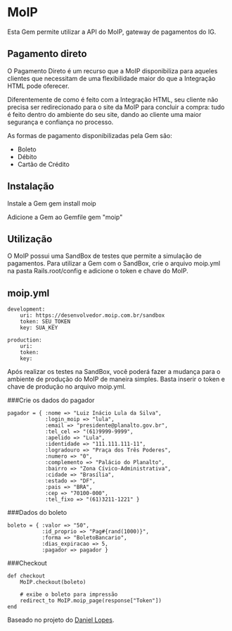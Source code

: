# MoIP

Esta Gem permite utilizar a API do MoIP, gateway de pagamentos do IG.

## Pagamento direto

O Pagamento Direto é um recurso que a MoIP disponibiliza para aqueles clientes que necessitam de uma flexibilidade maior do que a Integração HTML pode oferecer.

Diferentemente de como é feito com a Integração HTML, seu cliente não precisa ser redirecionado para o site da MoIP para concluir a compra: tudo é feito dentro do ambiente do seu site, dando ao cliente uma maior segurança e confiança no processo.
	
As formas de pagamento disponibilizadas pela Gem são:

* Boleto
* Débito
* Cartão de Crédito

## Instalação

Instale a Gem
	gem install moip

Adicione a Gem ao Gemfile
	gem "moip"

## Utilização

O MoIP possui uma SandBox de testes que permite a simulação de pagamentos. Para utilizar a Gem com o SandBox, crie o arquivo moip.yml na pasta Rails.root/config e adicione o token e chave do MoIP.

## moip.yml

	development:
	    uri: https://desenvolvedor.moip.com.br/sandbox
	    token: SEU_TOKEN
	    key: SUA_KEY

	production:
	    uri: 
	    token: 
	    key:

Após realizar os testes na SandBox, você poderá fazer a mudança para o ambiente de produção do MoIP de maneira simples. Basta inserir o token e chave de produção no arquivo moip.yml.

###Crie os dados do pagador

	pagador = { :nome => "Luiz Inácio Lula da Silva",
            	:login_moip => "lula",
            	:email => "presidente@planalto.gov.br",
            	:tel_cel => "(61)9999-9999",
            	:apelido => "Lula",
            	:identidade => "111.111.111-11",
            	:logradouro => "Praça dos Três Poderes",
            	:numero => "0",
            	:complemento => "Palácio do Planalto",
            	:bairro => "Zona Cívico-Administrativa",
            	:cidade => "Brasília",
            	:estado => "DF",
            	:pais => "BRA",
            	:cep => "70100-000",
            	:tel_fixo => "(61)3211-1221" }

###Dados do boleto

	boleto = { :valor => "50",
		   	   :id_proprio => "Pag#{rand(1000)}",
	           :forma => "BoletoBancario",
	           :dias_expiracao => 5,
	           :pagador => pagador }

###Checkout

	def checkout
		MoIP.checkout(boleto)

		# exibe o boleto para impressão
		redirect_to MoIP.moip_page(response["Token"])
	end


Baseado no projeto do [Daniel Lopes](http://github.com/danielvlopes/moip_usage).